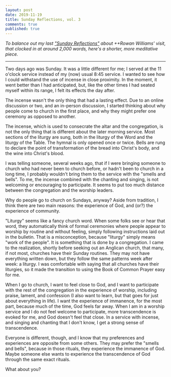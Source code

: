 ```yaml
---
layout: post
date: 2019-11-19
title: Sunday Reflections, vol. 3
comments: true
published: true
---
```

*To balance out my last ["Sunday Reflections"](https://sdrp.me/2019/11/05/sunday-reflection-two/) about ++Rowan Williams' visit, that clocked in at around 2,000 words, here's a shorter, more meditative piece.*

____

Two days ago was Sunday. It was a little different for me; I served at the 11 o'clock service instead of my (now) usual 8:45 service. I wanted to see how I could withstand the use of incense in close proximity. In the moment, it went better than I  had anticipated, but, like the other times I had seated myself within its range, I felt its effects the day after.

The incense wasn't the only thing that had a lasting effect. Due to an online discussion or two, and an in-person discussion, I started thinking about why people come to church in the first place, and why they might prefer one ceremony as opposed to another.

The incense, which is used to consecrate the altar and the congregation, is not the only thing that is different about the later morning service. Most sections of the liturgy are sung, both in the liturgy of the Word and the liturgy of the Table. The hymnal is only opened once or twice. Bells are rung to declare the point of transformation of the bread into Christ's body, and the wine into Christ's blood. 

I was telling someone, several weeks ago, that if I were bringing someone to church who had never been to church before, or hadn't been to church in a long time, I probably wouldn't bring them to the service with the "smells and bells". To me, the incense combined with the chanting and singing, is not welcoming or encouraging to participate. It seems to put too much distance between the congregation and the worship leaders.

Why do people go to church on Sundays, anyway? Aside from tradition, I think there are two main reasons: the experience of God, and (or?) the experience of community. 

"Liturgy" seems like a fancy church word. When some folks see or hear that word, they automatically think of formal ceremonies where people appear to worship by routine and without feeling, simply following instructions laid out in the bulletin. That is a misconception, because "liturgy" simply means "work of the people". It is something that is done by a congregation. I came to the realization, shortly before seeking out an Anglican church, that many, if not most, churches have their Sunday routines. They may not have everything written down, but they follow the same patterns week after week: a liturgy. I was comfortable with saying that all churches have their liturgies, so it made the transition to using the Book of Common Prayer easy for me.

When I go to church, I want to feel close to God, and I want to participate with the rest of the congregation in the experience of worship, including praise, lament, and confession (I also want to learn, but that goes for just about everything in life). I want the experience of immanence, for the most part, because much of the time, God feels far away. When I am in a worship service and I do not feel welcome to participate, more transcendence is evoked for me, and God doesn't feel that close. In a service with incense, and singing and chanting that I don't know, I get a strong sense of transcendence. 

Everyone is different, though, and I know that my preferences and experiences are opposite from some others. They may prefer the "smells and bells", because in those rituals, they experience the immanence of God. Maybe someone else wants to experience the transcendence of God through the same exact rituals. 

What about you?

